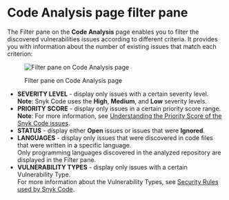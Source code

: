 # Code Analysis page filter pane

The Filter pane on the **Code Analysis** page enables you to filter the discovered vulnerabilities issues according to different criteria. It provides you with information about the number of existing issues that match each criterion:

<figure><img src="../../../../.gitbook/assets/Snyk Code - Main UI Features - Filter.png" alt="Filter pane on Code Analysis page"><figcaption><p>Filter pane on Code Analysis page</p></figcaption></figure>

* **SEVERITY LEVEL** - display only issues with a certain severity level.\
  **Note**: Snyk Code uses the **High**, **Medium**, and **Low** severity levels.
* **PRIORITY SCORE** - display only issues in a certain priority score range.\
  **Note**: For more information, see [Understanding the Priority Score of the Snyk Code issues](../../../../scan-application-code/snyk-code/exploring-and-working-with-snyk-code-results-in-the-web-ui/understanding-the-priority-score-of-snyk-code-issues.md).
* **STATUS** - display either **Open** issues or issues that were **Ignored**.
* **LANGUAGES** - display only issues that were discovered in code files that were written in a specific language.\
  Only programming languages discovered in the analyzed repository are displayed in the Filter pane.
* **VULNERABILITY TYPES** - display only issues with a certain Vulnerability Type.\
  For more information about the Vulnerability Types, see [Security Rules used by Snyk Code](../../../../scan-application-code/snyk-code/exploring-and-working-with-snyk-code-results-in-the-web-ui/exploring-the-code-analysis-page/broken-reference/).
